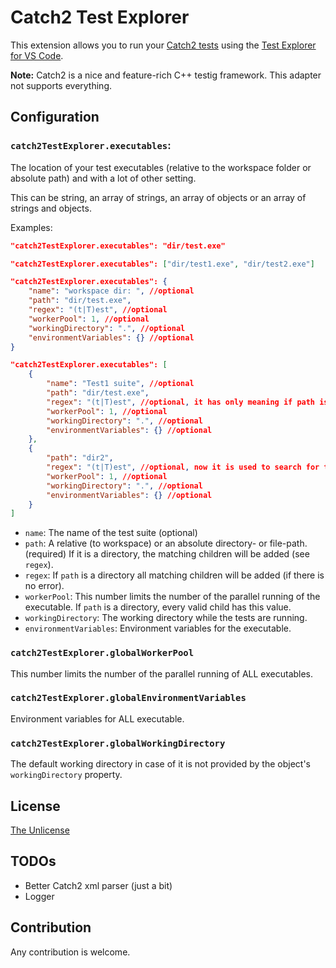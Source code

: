 # Catch2 Test Explorer

This extension allows you to run your [Catch2 tests](https://github.com/catchorg/Catch2) using the
[Test Explorer for VS Code](https://marketplace.visualstudio.com/items?itemName=hbenl.vscode-test-explorer).

**Note:** Catch2 is a nice and feature-rich C++ testig framework.
This adapter not supports everything.

## Configuration

### `catch2TestExplorer.executables`:

The location of your test executables (relative to the workspace folder or absolute path) and with a lot of other setting.

This can be string, an array of strings, an array of objects or an array of strings and objects.

Examples:

```json
"catch2TestExplorer.executables": "dir/test.exe"
```

```json
"catch2TestExplorer.executables": ["dir/test1.exe", "dir/test2.exe"]
```

```json
"catch2TestExplorer.executables": {
	"name": "workspace dir: ", //optional
	"path": "dir/test.exe",
	"regex": "(t|T)est", //optional
	"workerPool": 1, //optional
	"workingDirectory": ".", //optional
	"environmentVariables": {} //optional
}
```

```json
"catch2TestExplorer.executables": [
	{
		"name": "Test1 suite", //optional
		"path": "dir/test.exe",
		"regex": "(t|T)est", //optional, it has only meaning if path is a directory
		"workerPool": 1, //optional
		"workingDirectory": ".", //optional
		"environmentVariables": {} //optional
	},
	{
		"path": "dir2",
		"regex": "(t|T)est", //optional, now it is used to search for tests under dir2
		"workerPool": 1, //optional
		"workingDirectory": ".", //optional
		"environmentVariables": {} //optional
	}
]
```

- `name`: The name of the test suite (optional)
- `path`: A relative (to workspace) or an absolute directory- or file-path. (required) If it is a directory, the matching children will be added (see `regex`).
- `regex`: If `path` is a directory all matching children will be added (if there is no error).
- `workerPool`: This number limits the number of the parallel running of the executable. If `path` is a directory, every valid child has this value.
- `workingDirectory`: The working directory while the tests are running.
- `environmentVariables`: Environment variables for the executable.

### `catch2TestExplorer.globalWorkerPool`

This number limits the number of the parallel running of ALL executables.

### `catch2TestExplorer.globalEnvironmentVariables`

Environment variables for ALL executable.

### `catch2TestExplorer.globalWorkingDirectory`

The default working directory in case of it is not provided by the object's `workingDirectory` property.

## License

[The Unlicense](https://choosealicense.com/licenses/unlicense/)

## TODOs

- Better Catch2 xml parser (just a bit)
- Logger

## Contribution

Any contribution is welcome.
